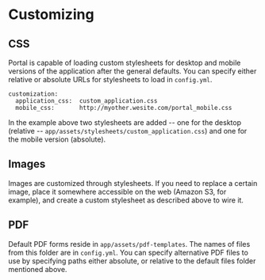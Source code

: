 Customizing
===========

CSS
---

Portal is capable of loading custom stylesheets for desktop and mobile
versions of the application after the general defaults. You can specify
either relative or absolute URLs for stylesheets to load in
`config.yml`.


    customization:
      application_css:  custom_application.css
      mobile_css:       http://myother.wesite.com/portal_mobile.css

In the example above two stylesheets are added -- one for the
desktop (relative -- `app/assets/stylesheets/custom_application.css`)
and one for the mobile version (absolute).


Images
------

Images are customized through stylesheets. If you need to replace a
certain image, place it somewhere accessible on the web (Amazon S3, for
example), and create a custom stylesheet as described above to wire it.


PDF
---

Default PDF forms reside in `app/assets/pdf-templates`. The names of
files from this folder are in `config.yml`. You can specify alternative
PDF files to use by specifying paths either absolute, or relative to the
default files folder mentioned above.

